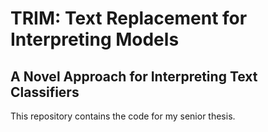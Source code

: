# TRIM: Text Replacement for Interpreting Models
## A Novel Approach for Interpreting Text Classifiers

This repository contains the code for my senior thesis. 

